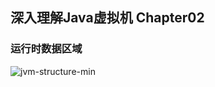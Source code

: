 ## 深入理解Java虚拟机 Chapter02

### 运行时数据区域
![jvm-structure-min](https://s0.wailian.download/2018/11/01/jvm-structure-min.png)

